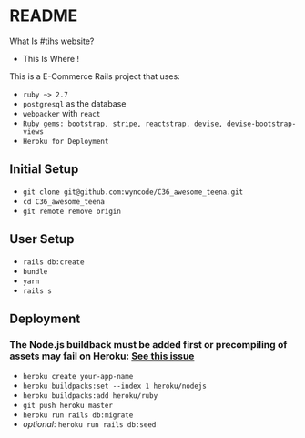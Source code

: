 #

# README

What Is #tihs website?
* This Is Where !



This is a E-Commerce Rails project that uses:

* `ruby ~> 2.7`
* `postgresql` as the database
* `webpacker` with `react`
* `Ruby gems: bootstrap, stripe, reactstrap, devise, devise-bootstrap-views`
* `Heroku for Deployment`

## Initial Setup

* `git clone git@github.com:wyncode/C36_awesome_teena.git`
* `cd C36_awesome_teena`
* `git remote remove origin`


## User Setup

* `rails db:create` 
* `bundle`
* `yarn`
* `rails s`


## Deployment

### The Node.js buildback must be added first or precompiling of assets may fail on Heroku: [See this issue](https://github.com/rails/webpacker/issues/1164#issuecomment-443474860)

* `heroku create your-app-name`
* `heroku buildpacks:set --index 1 heroku/nodejs`
* `heroku buildpacks:add heroku/ruby`
* `git push heroku master`
* `heroku run rails db:migrate`
* _optional_: `heroku run rails db:seed`

